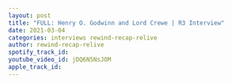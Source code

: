 ```yaml
---
layout: post
title: "FULL: Henry O. Godwinn and Lord Crewe | R3 Interview"
date: 2021-03-04
categories: interviews rewind-recap-relive
author: rewind-recap-relive
spotify_track_id: 
youtube_video_id: jDQ6N5NsJOM
apple_track_id: 
---
```

